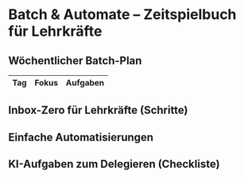 # Batch & Automate – Zeitspielbuch für Lehrkräfte

## Wöchentlicher Batch-Plan
| Tag | Fokus | Aufgaben |
|---|---|---|

## Inbox-Zero für Lehrkräfte (Schritte)
## Einfache Automatisierungen
## KI-Aufgaben zum Delegieren (Checkliste)
